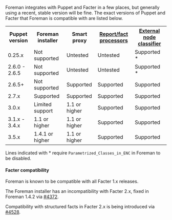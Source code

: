 Foreman integrates with Puppet and Facter in a few places, but generally using a recent, stable version will be fine.  The exact versions of Puppet and Facter that Foreman is compatible with are listed below.

<table class="table table-bordered table-condensed">
  <tr>
    <th>Puppet version</th>
    <th>Foreman installer</th>
    <th>Smart proxy</th>
    <th><a href="/manuals/{{page.version}}/index.html#3.5.4PuppetReports">Report/fact processors</a></th>
    <th><a href="/manuals/{{page.version}}/index.html#3.5.5FactsandtheENC">External node classifier</a></th>
  </tr>
  <tr>
    <td>0.25.x</td>
    <td>Not supported</td>
    <td>Untested</td>
    <td>Untested</td>
    <td>Supported <span class='footnote'>*</span></td>
  </tr>
  <tr>
    <td>2.6.0 - 2.6.5</td>
    <td>Not supported</td>
    <td>Untested</td>
    <td>Untested</td>
    <td>Supported <span class='footnote'>*</span></td>
  </tr>
  <tr>
    <td>2.6.5+</td>
    <td>Not supported</td>
    <td>Supported</td>
    <td>Supported</td>
    <td>Supported</td>
  </tr>
  <tr>
    <td>2.7.x</td>
    <td>Supported</td>
    <td>Supported</td>
    <td>Supported</td>
    <td>Supported</td>
  </tr>
  <tr>
    <td>3.0.x</td>
    <td>Limited support</td>
    <td>1.1 or higher</td>
    <td>Supported</td>
    <td>Supported</td>
  </tr>
  <tr>
    <td>3.1.x - 3.4.x</td>
    <td>1.1 or higher</td>
    <td>1.1 or higher</td>
    <td>Supported</td>
    <td>Supported</td>
  </tr>
  <tr>
    <td>3.5.x</td>
    <td>1.4.1 or higher</td>
    <td>1.1 or higher</td>
    <td>Supported</td>
    <td>Supported</td>
  </tr>
</table>

Lines indicated with <span class='footnote'>*</span> require `Parametrized_Classes_in_ENC` in Foreman to be disabled.

#### Facter compatibility

Foreman is known to be compatible with all Facter 1.x releases.

The Foreman installer has an incompatibility with Facter 2.x, fixed in Foreman 1.4.2 via [#4372](http://projects.theforeman.org/issues/4372).

Compatibility with structured facts in Facter 2.x is being introduced via [#4528](http://projects.theforeman.org/issues/4528).
